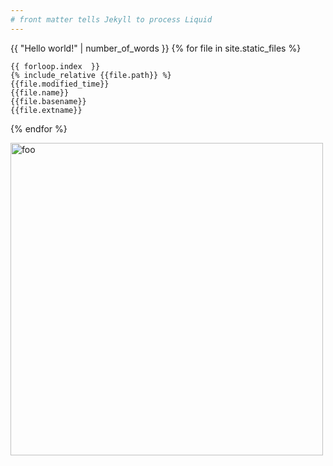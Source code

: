 ```yaml
---
# front matter tells Jekyll to process Liquid
---
```

{{ "Hello world!" | number_of_words }}
{% for file in site.static_files %}

    {{ forloop.index  }}
    {% include_relative {{file.path}} %}
    {{file.modified_time}} 
    {{file.name}} 
    {{file.basename}}
    {{file.extname}}
    
{% endfor %}

<image src="images/foo.jpg" alt="foo" width="500">
